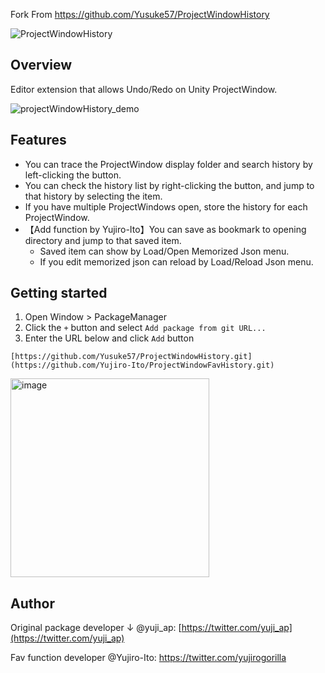 Fork From https://github.com/Yusuke57/ProjectWindowHistory

![ProjectWindowHistory](https://github.com/Yusuke57/ProjectWindowHistory/assets/27964732/676088db-2202-40d9-a44b-a4db8cb38d9c)

## Overview
Editor extension that allows Undo/Redo on Unity ProjectWindow.

![projectWindowHistory_demo](https://github.com/Yusuke57/ProjectWindowHistory/assets/27964732/9bd46aff-500c-4bc8-8087-e2f9010c2a43)


## Features
- You can trace the ProjectWindow display folder and search history by left-clicking the button.
- You can check the history list by right-clicking the button, and jump to that history by selecting the item.
- If you have multiple ProjectWindows open, store the history for each ProjectWindow.
- 【Add function by Yujiro-Ito】You can save as bookmark to opening directory and jump to that saved item.
  - Saved item can show by Load/Open Memorized Json menu.
  - If you edit memorized json can reload by Load/Reload Json menu.

## Getting started
1. Open Window > PackageManager
2. Click the `+` button and select `Add package from git URL...`
3. Enter the URL below and click `Add` button

```
[https://github.com/Yusuke57/ProjectWindowHistory.git](https://github.com/Yujiro-Ito/ProjectWindowFavHistory.git)
```

<img width="318" alt="image" src="https://github.com/Yusuke57/ProjectWindowHistory/assets/27964732/94745d5b-2329-43a5-b3ab-f314f8194a4c">

## Author
Original package developer ↓
@yuji_ap: [https://twitter.com/yuji_ap](https://twitter.com/yuji_ap)

Fav function developer
@Yujiro-Ito: https://twitter.com/yujirogorilla
